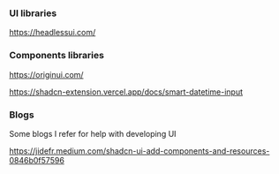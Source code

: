 

### UI libraries

https://headlessui.com/

### Components libraries

https://originui.com/

https://shadcn-extension.vercel.app/docs/smart-datetime-input


### Blogs

Some blogs I refer for help with developing UI

https://jidefr.medium.com/shadcn-ui-add-components-and-resources-0846b0f57596
